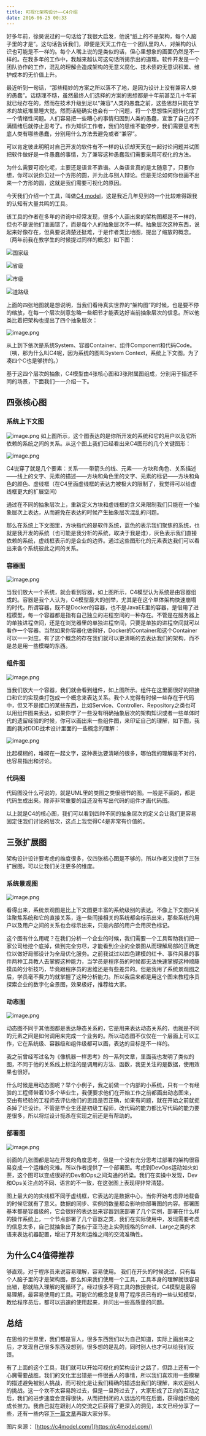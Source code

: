 ```yaml
---
title: 可视化架构设计——C4介绍
date: 2016-06-25 00:33
---
```


好多年前，徐昊说过的一句话给了我很大启发，他说“纸上的不是架构，每个人脑子里的才是”。这句话告诉我们，即便是天天工作在一个团队里的人，对架构的认识也可能是不一样的。每个人嘴上说的是类似的话，但心里想象的画面仍然是不一样的。在我多年的工作中，我越来越认可这句话所揭示出的道理。软件开发是一个团队协作的工作，混乱的理解会造成架构的无意义腐化、技术债的无意识积累、维护成本的无价值上升。

最近听到一句话，“那些精妙的方案之所以落不了地，是因为设计上没有兼容人类的愚蠢”。话糙理不糙，虽然最终人们选择的方案的思想都是十年前甚至几十年前就已经存在的，然而在技术升级到足以“兼容”人类的愚蠢之前，这些思想只能在学术的故纸堆里睡大觉。然而话糙确实也会有一个问题，将一个思想性问题转化成了一个情绪性问题。人们容易把一些糟心的事情归因到人类的愚蠢，宣泄了自己的不满情绪后就停止思考了。作为知识工作者，我们的思维不能停步，我们需要思考到底人类有哪些愚蠢，分别用什么方法去避免或者“兼容”。

可以肯定彼此明明对自己开发的软件有不一样的认识却天天在一起讨论问题并试图把软件做好是一件愚蠢的事情，为了兼容这种愚蠢我们需要采用可视化的方法。

为什么需要可视化呢，主要还是语言不靠谱。人类语言真的是太随意了，只要你想，你可以说你见过一个方形的圆，并为此与别人辩论。但是无论如何你也画不出来一个方形的圆，这就是我们需要可视化的原因。

今天我们介绍一个工具，叫做[C4 model](https://c4model.com/)，这是我近几年见到的一个比较难得跟我的认知有大量共鸣的工具。

该工具的作者在多年的咨询中经常发现，很多个人画出来的架构图都是不一样的，但也不是说他们谁画错了，而是每个人的抽象层次不一样。抽象层次这种东西，说起来好像存在，但真要说清楚还挺难，于是作者类比地图，提出了缩放的概念。（两年前我在教学生的时候提过同样的概念）如下图：

![国家级](https://jtong-pic.obs.cn-north-4.myhuaweicloud.com/visualize-arch-design-introduce-c4/pic-01.png)

![省级](https://jtong-pic.obs.cn-north-4.myhuaweicloud.com/visualize-arch-design-introduce-c4/pic-02.png)

![市级](https://jtong-pic.obs.cn-north-4.myhuaweicloud.com/visualize-arch-design-introduce-c4/pic-03.png)

![道路级](https://jtong-pic.obs.cn-north-4.myhuaweicloud.com/visualize-arch-design-introduce-c4/pic-04.png)

上面的四张地图就是想说明，当我们看待真实世界的“架构图”的时候，也是要不停的缩放，在每一个层次刻意忽略一些细节才能表达好当前抽象层次的信息。所以他类比着把架构也提出了四个抽象层次：


![image.png](https://jtong-pic.obs.cn-north-4.myhuaweicloud.com/visualize-arch-design-introduce-c4/pic-05.png)

从上到下依次是系统System、容器Container、组件Component和代码Code。（咦，那为什么叫C4呢，因为系统的图叫System Context，系统上下文图。为了凑四个C也是够拼的。）

基于这四个层次的抽象，C4模型由4张核心图和3张附属图组成，分别用于描述不同的场景，下面我们一一介绍一下。

## 四张核心图

### 系统上下文图

![image.png](https://jtong-pic.obs.cn-north-4.myhuaweicloud.com/visualize-arch-design-introduce-c4/pic-06.png)
如上图所示，这个图表达的是你所开发的系统和它的用户以及它所依赖的系统之间的关系。从这个图上我们已经看出来C4图形的几个关键图形：

![image.png](https://jtong-pic.obs.cn-north-4.myhuaweicloud.com/visualize-arch-design-introduce-c4/pic-07.png)

C4说穿了就是几个要素：关系——带箭头的线、元素——方块和角色、关系描述——线上的文字、元素的描述——方块和角色里的文字、元素的标记——方块和角色的颜色、虚线框（在C4里面虚线框的表达力被极大的限制了，我觉得可以给虚线框更大的扩展空间）

通过在不同的抽象层次上，重新定义方块和虚线框的含义来限制我们只能在一个抽象层次上表达，从而避免在表达的时候产生抽象层次混乱的问题。

那么在系统上下文图里，方块指代的是软件系统，蓝色的表示我们聚焦的系统，也就是我开发的系统（也可能是我分析的系统，取决于我是谁），灰色表示我们直接依赖的系统，虚线框表示的是企业的边界。通过这些图形化的元素表达我们可以看出来各个系统彼此之间的关系。

### 容器图

![image.png](https://jtong-pic.obs.cn-north-4.myhuaweicloud.com/visualize-arch-design-introduce-c4/pic-08.png)

当我们放大一个系统，就会看到容器，如上图所示，C4模型认为系统是由容器组成的。容器是我个人认为，C4模型最大的创举，尤其是在这个单体架构快速崩塌的时代。所谓容器，既不是Docker的容器，也不是JavaEE里的容器，是借用了进程模型，每一个容器都是指有自己独立的进程空间的一种存在。不管是在服务器上的单独进程空间，还是在浏览器里的单独进程空间，只要是单独的进程空间就可以看作一个容器。当然如果你容器化做得好，Docker的Container和这个Container可以一一对应。有了这个概念的存在我们就可以更清晰的去表达我们的架构，而不是总是用一些模糊的东西。


### 组件图

![image.png](https://jtong-pic.obs.cn-north-4.myhuaweicloud.com/visualize-arch-design-introduce-c4/pic-09.png)

当我们放大一个容器，我们就会看到组件，如上图所示。组件在这里面很好的把接口和它的实现类打包成一个概念来表达关系。我个人觉得有时候一些存在于代码中，但又不是接口的某些东西，比如Service、Controller、Repository之类也可以用组件图来表达，如果你学了一些没有明确抽象层次的架构知识或者一些单体时代的遗留经验的时候，你可以画出来一些组件图，来印证自己的理解，如下图，我画的我对DDD战术设计里面的一些概念的理解：

![image.png](https://jtong-pic.obs.cn-north-4.myhuaweicloud.com/visualize-arch-design-introduce-c4/pic-10.png)

比起模糊的，堆砌在一起文字，这种表达要清晰的很多，哪怕我的理解是不对的，也容易指出和讨论。

### 代码图 

代码图没什么可说的，就是UML里的类图之类很细节的图。一般是不画的，都是代码生成出来。除非非常重要的且还没有写出代码的组件才画代码图。


以上就是C4的核心图，我们可以看到四种不同的抽象层次的定义会让我们更容易固定住我们讨论的层次，这点上我觉得C4是非常有价值的。

## 三张扩展图

架构设计设计要考虑的维度很多，仅四张核心图是不够的，所以作者又提供了三张扩展图，可以让我们关注更多的维度。

### 系统景观图

![image.png](https://jtong-pic.obs.cn-north-4.myhuaweicloud.com/visualize-arch-design-introduce-c4/pic-11.png)

看得出来，系统景观图是比上下文图更丰富的系统级别的表达。不像上下文图只关注聚焦系统和它的直接关系，连一些间接相关的系统都会标示出来，那些系统的用户以及用户之间的关系也会标示出来，只是内部的用户会用灰色标记。

这个图有什么用呢？在我们分析一个企业的时候，我们需要一个工具帮助我们把一家公司给挖个底掉，做到完全穷尽，才能看到企业的全景图从而理解局部的正确定位以做好局部设计为全局优化服务。之前我试过以四色建模的红卡、事件风暴的事件两种工具教人去掌握这种能力，当学员是程序员的时候都无法快速掌握这种顺藤摸瓜的分析技巧，毕竟跟程序员的思维还是有些差异的。但是我用了系统景观图之后，学员毫不费力的就掌握了这种分析能力。所以我后来都是用这个图来教程序员探索企业的数字化全景图，效果极好，推荐给大家。


### 动态图

![image.png](https://jtong-pic.obs.cn-north-4.myhuaweicloud.com/visualize-arch-design-introduce-c4/pic-12.png)

动态图不同于其他图都是表达静态关系的，它是用来表达动态关系的，也就是不同的元素之间是如何调用来完成一个业务的。所以动态图不仅仅在一个层面上可以工作，它在系统级、容器级和组件级都可以画，表达的目标是不一样的。

我之前曾经写过名为《像机器一样思考》的一系列文章，里面我也发明了类似的图，不同于他的关系线上标注的是调用的方法、函数，我更关注的是数据，使用效果也很好。

什么时候是用动态图呢？举个小例子，我之前做一个内部的小系统，只有一个有经验的工程师带着10多个毕业生，我便要求他们在开始工作之前都画出动态图来，交由有经验的工程师去评估他们的思路是否正确，如果有问题，就在开始之前就扼杀掉了烂设计。不管是毕业生还是初级工程师，改代码的能力都比写代码的能力要差很多，所以将烂设计扼杀在实现之前还是有帮助的。


### 部署图


![image.png](https://jtong-pic.obs.cn-north-4.myhuaweicloud.com/visualize-arch-design-introduce-c4/pic-13.png)

前面的几张图都是站在开发的角度思考，但是一个没有充分思考过部署的架构很容易变成一个运维的灾难。所以作者提供了一个部署图。考虑到DevOps运动如火如荼，这个图可以变成很好的Dev和Ops之间沟通的桥梁。我们在实操中发现，Dev和Ops关注点的不同、语言的不一致，在这张图上表现得非常清楚。

图上最大的的实线框不同于虚线框，它表达的是数据中心，当你开始考虑异地载备的时候它就有了意义。数据的同步、实例的数量都会影响你部署图的内容。部署图基本都是容器级的，它会很好的表达出来容器到底部署了几个实例，部署在什么样的操作系统上，一个节点部署了几个容器之类，我们在实际使用中，发现需要考虑的信息太多，自己就抽象出了类似于亚马逊上实例规格的Small、Large之类的术语来表达机器配置，增进了开发和运维之间的交流准确性。


## 为什么C4值得推荐

够直观，对于程序员来说容易理解，容易使用。
我们在开头的时候说过，只有每个人脑子里的才是架构图，那么如果我们使用一个工具，工具本身的理解就很容易出错，那就陷入理解的死循环了。经过很多不同工具的教授尝试，C4模型是最容易理解，最容易使用的工具。可能它的概念是复用了程序员已有的一些认知模型，教给程序员后，都可以迅速的使用起来，并问出一些高质量的问题。


## 总结

在思维的世界里，我们都是盲人，很多东西我们以为自己知道，实际上画出来之后，才发现自己很多东西没想到，很多想的是乱的，同时别人也才可以给我们反馈。

有了上面的这个工具，我们就可以开始可视化的架构设计之路了，但路上还有一个心魔需要战胜。我们的文化里出错是一件很丢人的事情，所以我们喜欢用一些模糊的描述避免被别人挑战，而可视化是让我们精确的描述出我们的理解，来欢迎别人的挑战。这一个坎不太容易跨过去，但是一旦跨过去了，大家形成了正向的互动之后，我们的进步速度会变得很快，从而把封闭的人远远的甩在后面，获得组织级的成长推力。我自己就在跟别人的交流之后获得了更深入的洞见，本文已经分享了一些，还有一些内容[下一篇文章](https://jtong.github.io/2020/01/30/something-about-software-development/bad-smell-of-visualize-arch-design/)再跟大家分享。



图片来源：
[https://c4model.com/](https://c4model.com/)
